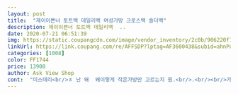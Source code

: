 ```yaml
---
layout: post 
title:  "제이이쁜너 토트백 데일리백 여성가방 크로스백 숄더백" 
description: 제이이쁜너 토트백 데일리백  ..
date: 2020-07-21 06:51:39 
img: https://static.coupangcdn.com/image/vendor_inventory/2c0b/906220f14746994e97f252745e186775caab5a02eff8c7bbf1fb71a3c437.jpg 
linkUrl: https://link.coupang.com/re/AFFSDP?lptag=AF3600438&subid=ahnPublicAsk&pageKey=1398088637&itemId=2433229755&vendorItemId=70427132714&traceid=V0-113-a3186704dc1365e0 
categories: [1008] 
color: FF1744 
price: 13900 
author: Ask View Shop 
cont:  "미스테리<br/>ㅎ 난 왜  왜이렇게 작은가방만 고르는지 원.<br/>.<br/><br/>가방!!<br/>가방모양도 찌그러지거나<br/>가방열때 손잡이때문에 좀 불편하더라고요<br/>가운데  주소 적힌 스티커 아닌가요?<br/>감사합니다 잘쓸께요^^<br/>귀뚫은사람이 없어서 ;;<br/>그것외엔 다 맘에들어요ㅎ 고민해보고 다른색상도 구매해야겠네요<br/>그리고 귀여운 편지도 잘받았어요ㅎ<br/>누가 저런짓을!!!!!<br/>뒀다가  친척조카 줘야겠네요<br/>물건도많이들어가고 공간남아요ㅎ<br/>물건많이넣어도 티안나요!<br/>박스를 열었더니 예쁜귀걸이와 편지도 함께와서 기분이 너무좋았어요^^ 가방도 예쁘고 사이즈도 너무좋네요<br/>비슷한 색상을 찾다 발견!!!^^<br/>사이즈 딱 원하던 크기입니다 수납도많고요<br/>상품잘받았습니다<br/>손잡이 두가지 타입 이라 연출하기나름^^<br/>수납공간도 세군데라서 많이 드러가고요ㅎ<br/>심플하고 깔끔한디자인에<br/>아쉬운건 손잡이도 탈부착이 됐으면 좋았겠다는 생각이들었어요<br/>이뿌네요<br/>장지갑이 너무 커서 구매했는데 들어가긴하는데 세워서 넣어서 안에서 가로로 둘수있어요<br/>저렇게 뜯겨져 왔네요<br/>정성스럽게  박스에 천주머니 포장에 가방모양 나오게  신문지포장에 끈도 길어서 원하는길이로 자유롭게 할수있어서 좋네요<br/>좀 찜찜해요<br/>지갑이 카키색이라 색 맞추려고<br/>질리지않을듯 해요 ♡<br/>참 서비스로 주신 귀걸이  잘받았어요<br/>흠이 있다면  손잡이랑 끈이 너무 얇아요<br/>" 
---
```


